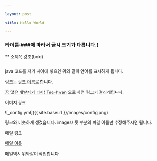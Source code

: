 ```yaml
---

layout: post

title: Hello World

---
```



### 타이틀(###에 따라서 글시 크기가 다릅니다.)

** 소제목 강조(bold)

```java

```

java 코드를 저기 사이에 넣으면 위와 같이 언어를 표시하게 됩니다.

링크는 [링크 이름](주소)로 합니다.

[꿈 많은 개발자가 되자! Tae-hwan](http://thdev.net) 으로 하면 링크가 걸리게됩니다.



이미지 링크

![_config.yml]({{ site.baseurl }}/images/config.png)

링크와 비슷하게 생겼습니다. images/ 뒷 부분의 파일 이름만 수정해주시면 됩니다.



메일 링크

[메일 이름](mailto:메일주소)

메일역시 위와같이 작업합니다.
